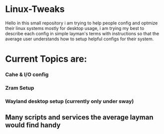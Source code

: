 # Linux-Tweaks

Hello in this small repository i am trying to help people config and optmize their linux systems mostly for desktop usage,
i am trying my best to describe each config in simple layman's terms with instructions so that the average user understands how to setup helpful configs for their system.

# Current Topics are:

### Cahe & I/O config

### Zram Setup

### Wayland desktop setup (currently only under sway)

## Many scripts and services the average layman would find handy
